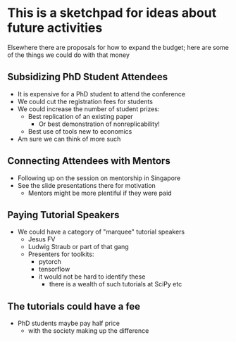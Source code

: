 # This is a sketchpad for ideas about future activities

Elsewhere there are proposals for how to expand the budget; 
here are some of the things we could do with that money

## Subsidizing PhD Student Attendees

- It is expensive for a PhD student to attend the conference
- We could cut the registration fees for students
- We could increase the number of student prizes:
  - Best replication of an existing paper
	- Or best demonstration of nonreplicability!
  - Best use of tools new to economics
- Am sure we can think of more such

## Connecting Attendees with Mentors

- Following up on the session on mentorship in Singapore
- See the slide presentations there for motivation
  - Mentors might be more plentiful if they were paid

## Paying Tutorial Speakers

- We could have a category of "marquee" tutorial speakers
  - Jesus FV
  - Ludwig Straub or part of that gang
  - Presenters for toolkits:
	- pytorch
	- tensorflow
    - it would not be hard to identify these
	  - there is a wealth of such tutorials at SciPy etc
	  
## The tutorials could have a fee 

- PhD students maybe pay half price
  - with the society making up the difference
  
